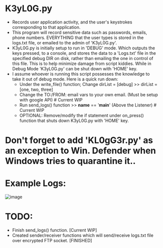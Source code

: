 # K3yL0G.py 
- Records user application activity, and the user's keystrokes corresponding to that application.
- This program will record sensitive data such as passwords, emails, phone numbers. EVERYTHING that the user types is stored in the logs.txt file, or emailed to the admin of 'K3yL0G.py'.
- K3yL0G.py is initially setup to run in 'DEBUG' mode. Which outputs the keys pressed, to a console, and stores the data to a 'Logs.txt' file in the specified debug DIR on disk, rather than emailing the one in control of this file. This is to help minimize damage from script kiddies. While in Debug Mode 'K3yL0G.py' can be shut down with 'HOME' key.
- I assume whoever is running this script possesses the knowledge to take it out of debug mode. Here is a quick run down:
    - Under the write_file() function; Change dirList = [debug] >> dirList  = [one, two, three] 
    - Change the TO:/FROM: email vars to your own email. (Must be setup with google API) # Current WIP
    - Run send_logs() function >> __name__ == '__main__'  (Above the Listener) # Current WIP
    - OPTIONAL: Remove/modify the if statement under on_press() function that shuts down K3yL0G.py with 'HOME' key.
# Don't forget to add 'KL0gG3r.py' as an exception to Win. Defender when Windows tries to quarantine it..
# Example Logs:

![image](https://user-images.githubusercontent.com/22335730/217734288-e9d91ea9-e3ed-486e-8ffd-b2b596a748a5.png)


# TODO:
- Finish send_logs() function. [Current WIP] 
- Created sender/receiver functions which will send/receive logs.txt file over encrypted FTP socket. [FINISHED]
